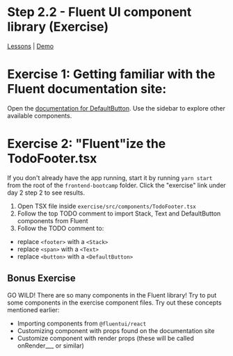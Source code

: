 # Step 2.2 - Fluent UI component library (Exercise)

[Lessons](../..) | [Demo](../demos)

# Exercise 1: Getting familiar with the Fluent documentation site:

Open the [documentation for DefaultButton](https://developer.microsoft.com/en-us/fluentui/#/controls/web/button). Use the sidebar to explore other available components.

# Exercise 2: "Fluent"ize the TodoFooter.tsx

If you don't already have the app running, start it by running `yarn start` from the root of the `frontend-bootcamp` folder. Click the "exercise" link under day 2 step 2 to see results.

1. Open TSX file inside `exercise/src/components/TodoFooter.tsx`
2. Follow the top TODO comment to import Stack, Text and DefaultButton components from Fluent
3. Follow the TODO comment to:

- replace `<footer>` with a `<Stack>`
- replace `<span>` with a `<Text>`
- replace `<button>` with a `<DefaultButton>`

## Bonus Exercise

GO WILD! There are so many components in the Fluent library! Try to put some components in the exercise component files. Try out these concepts mentioned earlier:

- Importing components from `@fluentui/react`
- Customizing component with props found on the documentation site
- Customize component with render props (these will be called onRender\_\_\_ or similar)

